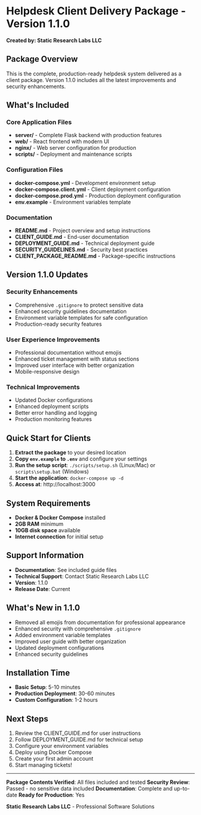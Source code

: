 # Helpdesk Client Delivery Package - Version 1.1.0

**Created by: Static Research Labs LLC**

## Package Overview

This is the complete, production-ready helpdesk system delivered as a client package. Version 1.1.0 includes all the latest improvements and security enhancements.

## What's Included

### Core Application Files
- **server/** - Complete Flask backend with production features
- **web/** - React frontend with modern UI
- **nginx/** - Web server configuration for production
- **scripts/** - Deployment and maintenance scripts

### Configuration Files
- **docker-compose.yml** - Development environment setup
- **docker-compose.client.yml** - Client deployment configuration
- **docker-compose.prod.yml** - Production deployment configuration
- **env.example** - Environment variables template

### Documentation
- **README.md** - Project overview and setup instructions
- **CLIENT_GUIDE.md** - End-user documentation
- **DEPLOYMENT_GUIDE.md** - Technical deployment guide
- **SECURITY_GUIDELINES.md** - Security best practices
- **CLIENT_PACKAGE_README.md** - Package-specific instructions

## Version 1.1.0 Updates

### Security Enhancements
- Comprehensive `.gitignore` to protect sensitive data
- Enhanced security guidelines documentation
- Environment variable templates for safe configuration
- Production-ready security features

### User Experience Improvements
- Professional documentation without emojis
- Enhanced ticket management with status sections
- Improved user interface with better organization
- Mobile-responsive design

### Technical Improvements
- Updated Docker configurations
- Enhanced deployment scripts
- Better error handling and logging
- Production monitoring features

## Quick Start for Clients

1. **Extract the package** to your desired location
2. **Copy `env.example` to `.env`** and configure your settings
3. **Run the setup script**: `./scripts/setup.sh` (Linux/Mac) or `scripts\setup.bat` (Windows)
4. **Start the application**: `docker-compose up -d`
5. **Access at**: http://localhost:3000

## System Requirements

- **Docker & Docker Compose** installed
- **2GB RAM** minimum
- **10GB disk space** available
- **Internet connection** for initial setup

## Support Information

- **Documentation**: See included guide files
- **Technical Support**: Contact Static Research Labs LLC
- **Version**: 1.1.0
- **Release Date**: Current

## What's New in 1.1.0

- Removed all emojis from documentation for professional appearance
- Enhanced security with comprehensive `.gitignore`
- Added environment variable templates
- Improved user guide with better organization
- Updated deployment configurations
- Enhanced security guidelines

## Installation Time

- **Basic Setup**: 5-10 minutes
- **Production Deployment**: 30-60 minutes
- **Custom Configuration**: 1-2 hours

## Next Steps

1. Review the CLIENT_GUIDE.md for user instructions
2. Follow DEPLOYMENT_GUIDE.md for technical setup
3. Configure your environment variables
4. Deploy using Docker Compose
5. Create your first admin account
6. Start managing tickets!

---

**Package Contents Verified**: All files included and tested
**Security Review**: Passed - no sensitive data included
**Documentation**: Complete and up-to-date
**Ready for Production**: Yes

**Static Research Labs LLC** - Professional Software Solutions
